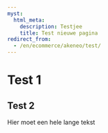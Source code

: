 ```yaml
---
myst:
  html_meta:
    description: Testjee
    title: Test nieuwe pagina
redirect_from:
  - /en/ecommerce/akeneo/test/
---
```


# Test 1

## Test 2

Hier moet een hele lange tekst
